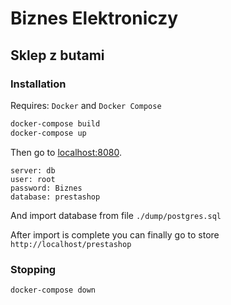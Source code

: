 # Biznes Elektroniczy

## Sklep z butami

### Installation

Requires: `Docker` and `Docker Compose`

``` bash
docker-compose build
docker-compose up
```

Then go to [localhost:8080](localhost:8080).
```
server: db
user: root
password: Biznes
database: prestashop
```

And import database from file `./dump/postgres.sql`

After import is complete you can finally go to store `http://localhost/prestashop`

### Stopping

```
docker-compose down 
```
